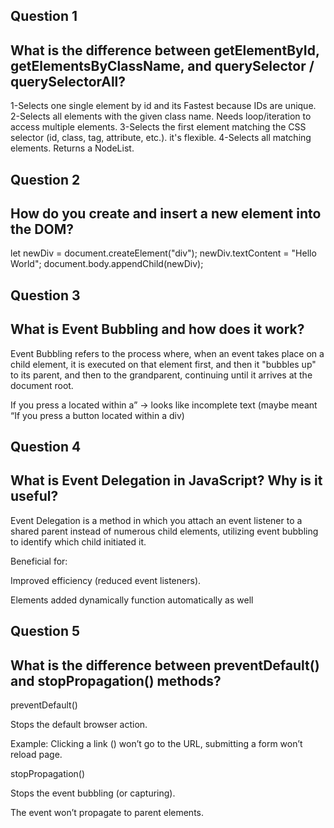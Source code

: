 ## Question 1

## What is the difference between getElementById, getElementsByClassName, and querySelector / querySelectorAll?

1-Selects one single element by id and its Fastest because IDs are unique.
2-Selects all elements with the given class name.
Needs loop/iteration to access multiple elements.
3-Selects the first element matching the CSS selector (id, class, tag, attribute, etc.). it's flexible.
4-Selects all matching elements. Returns a NodeList.

## Question 2

## How do you create and insert a new element into the DOM?

let newDiv = document.createElement("div");
newDiv.textContent = "Hello World";
document.body.appendChild(newDiv);  

## Question 3

## What is Event Bubbling and how does it work?

Event Bubbling refers to the process where, when an event takes place on a child element, it is executed on that element first, and then it "bubbles up" to its parent, and then to the grandparent, continuing until it arrives at the document root.

If you press a located within a” → looks like incomplete text (maybe meant “If you press a button located within a div)

## Question 4

## What is Event Delegation in JavaScript? Why is it useful?

Event Delegation is a method in which you attach an event listener to a shared parent instead of numerous child elements, utilizing event bubbling to identify which child initiated it.

Beneficial for:

Improved efficiency (reduced event listeners).

Elements added dynamically function automatically as well

## Question 5

## What is the difference between preventDefault() and stopPropagation() methods?

preventDefault()

Stops the default browser action.

Example: Clicking a link (<a>) won’t go to the URL, submitting a form won’t reload page.

stopPropagation()

Stops the event bubbling (or capturing).

The event won’t propagate to parent elements.

